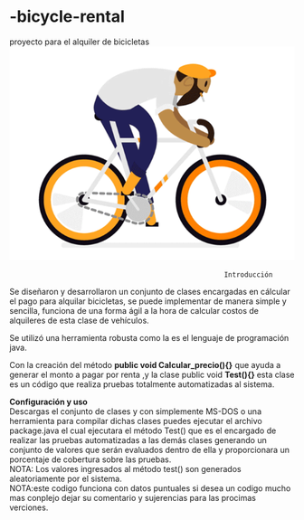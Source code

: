 # -bicycle-rental
proyecto para el alquiler de bicicletas 
<img src="imagen.gif">

                                                         Introducción 
Se diseñaron y desarrollaron un conjunto de clases encargadas en  cálcular el pago para alquilar bicicletas, se puede implementar de manera simple y sencilla, funciona de una forma ágil a la hora de calcular costos de alquileres de esta clase de vehículos.

Se utilizó una herramienta robusta como la es el lenguaje de programación java.

Con la creación del método <B>public void Calcular_precio(){}</B>  que ayuda a generar el monto a pagar por renta ,y la clase public void <B>Test(){} </B>esta clase es un código que realiza pruebas  totalmente automatizadas al sistema.

<B>Configuración y uso</B><br/>
Descargas el conjunto de clases y con simplemente MS-DOS o una herramienta para compilar dichas clases  puedes ejecutar el archivo package.java el cual ejecutara el método Test() que es el encargado de realizar las pruebas automatizadas a las demás clases generando un conjunto de valores que serán evaluados dentro de ella y proporcionara un porcentaje de cobertura sobre las pruebas.
</br>NOTA: Los valores ingresados al método test() son generados aleatoriamente por el sistema.</br>
NOTA:este codigo funciona con datos puntuales si desea un codigo mucho mas conplejo dejar su comentario y sujerencias para las procimas verciones.


